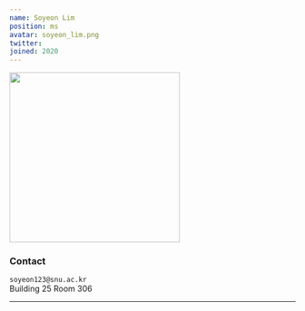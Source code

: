 ```yaml
---
name: Soyeon Lim
position: ms
avatar: soyeon_lim.png
twitter:
joined: 2020
---
```


<img width="300" src="{{site.baseurl}}/images/people/{{page.avatar}}" data-action="zoom">

### Contact

<i class="fa fa-envelope-o"></i>  `soyeon123@snu.ac.kr`<br>
<i class="fa fa-building"></i> Building 25 Room 306 <br>

<hr>
